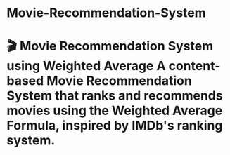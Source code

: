 # Movie-Recommendation-System
# 🎬 Movie Recommendation System using Weighted Average  A content-based Movie Recommendation System that ranks and recommends movies using the **Weighted Average Formula**, inspired by IMDb's ranking system.
